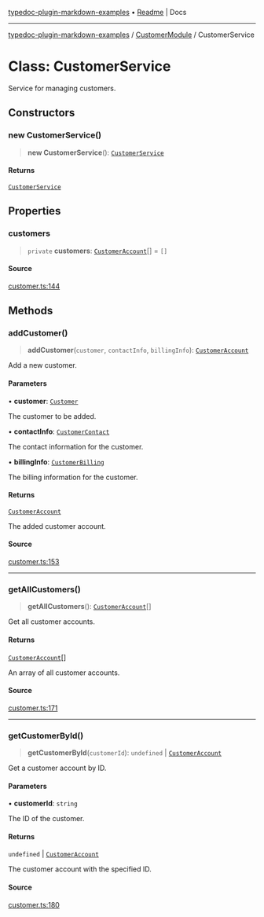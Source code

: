 [typedoc-plugin-markdown-examples](../../README.md) • [Readme](../../README.md) \| Docs

***

[typedoc-plugin-markdown-examples](../../modules.md) / [CustomerModule](../README.md) / CustomerService

# Class: CustomerService

Service for managing customers.

## Constructors

### new CustomerService()

> **new CustomerService**(): [`CustomerService`](CustomerService.md)

#### Returns

[`CustomerService`](CustomerService.md)

## Properties

### customers

> `private` **customers**: [`CustomerAccount`](CustomerAccount.md)[] = `[]`

#### Source

[customer.ts:144](https://github.com/tgreyuk/typedoc-plugin-markdown-examples/blob/f6ee18b4865e847a5ae81e3c3d7c2ce83ab384d7/examples/src/customer.ts#L144)

## Methods

### addCustomer()

> **addCustomer**(`customer`, `contactInfo`, `billingInfo`): [`CustomerAccount`](CustomerAccount.md)

Add a new customer.

#### Parameters

• **customer**: [`Customer`](../interfaces/Customer.md)

The customer to be added.

• **contactInfo**: [`CustomerContact`](../interfaces/CustomerContact.md)

The contact information for the customer.

• **billingInfo**: [`CustomerBilling`](../interfaces/CustomerBilling.md)

The billing information for the customer.

#### Returns

[`CustomerAccount`](CustomerAccount.md)

The added customer account.

#### Source

[customer.ts:153](https://github.com/tgreyuk/typedoc-plugin-markdown-examples/blob/f6ee18b4865e847a5ae81e3c3d7c2ce83ab384d7/examples/src/customer.ts#L153)

***

### getAllCustomers()

> **getAllCustomers**(): [`CustomerAccount`](CustomerAccount.md)[]

Get all customer accounts.

#### Returns

[`CustomerAccount`](CustomerAccount.md)[]

An array of all customer accounts.

#### Source

[customer.ts:171](https://github.com/tgreyuk/typedoc-plugin-markdown-examples/blob/f6ee18b4865e847a5ae81e3c3d7c2ce83ab384d7/examples/src/customer.ts#L171)

***

### getCustomerById()

> **getCustomerById**(`customerId`): `undefined` \| [`CustomerAccount`](CustomerAccount.md)

Get a customer account by ID.

#### Parameters

• **customerId**: `string`

The ID of the customer.

#### Returns

`undefined` \| [`CustomerAccount`](CustomerAccount.md)

The customer account with the specified ID.

#### Source

[customer.ts:180](https://github.com/tgreyuk/typedoc-plugin-markdown-examples/blob/f6ee18b4865e847a5ae81e3c3d7c2ce83ab384d7/examples/src/customer.ts#L180)
